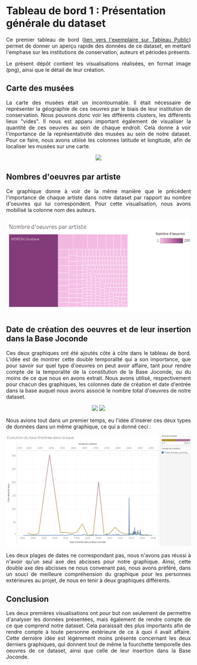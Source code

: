 # Tableau de bord 1 : Présentation générale du dataset

<div align="justify">

Ce premier tableau de bord ([lien vers l'exemplaire sur Tableau Public](https://public.tableau.com/profile/jahan3241#!/vizhome/EtudesurdesdonnesrcupresdelaBaseJoconde/PrsentationgnraledesdonnesrcupressurlaBaseJoconde)) permet de donner un aperçu rapide des données de ce dataset, en mettant l'emphase sur les institutions de conservation, auteurs et périodes présents.

Le présent dépôt contient les visualisations réalisées, en format image (png), ainsi que le détail de leur création.
## Carte des musées
La carte des musées était un incontournable. Il était nécessaire de représenter la géographie de ces oeuvres par le biais de leur institution de conservation. Nous pouvons donc voir les différents clusters, les différents lieux "vides". Il nous est apparu important également de visualiser la quantité de ces oeuvres au sein de chaque endroit. Cela donne à voir l'importance de la représentativité des musées au sein de notre dataset. Pour ce faire, nous avons utiiisé les colonnes latitude et longitude, afin de localiser les musées sur une carte.

<p align="center">
<img src="Carte_Musées.png" width="500"/>
</p>

## Nombres d'oeuvres par artiste
Ce graphique donne à voir de la même manière que le précédent l'importance de chaque artiste dans notre dataset par rapport au nombre d'oeuvres qui lui correspondent.
Pour cette visualisation, nous avons mobilisé la colonne nom des auteurs.
<p align="center">
<img src="Oeuvres_Artistes.png" width="500"/>
</p>

## Date de création des oeuvres et de leur insertion dans la Base Joconde

Ces deux graphiques ont été ajoutés côte à côte dans le tableau de bord. L'idée est de montrer cette double temporalité qui a son importance, que pour savoir sur quel type d'oeuvres on peut avoir affaire, tant pour rendre compte de la temporalité de la constitution de la Base Joconde, ou du moins de ce que nous en avons extrait.
Nous avons utilisé, respectivement pour chacun des graphiques, les colonnes date de création et date d'entrée dans la base auquel nous avons associé le nombre total d'oeuvres de notre dataset.
<p align="center">
<img src="Année_creation_temps.png" width="400"/>
<img src="Entrée_base_temps.png" width="400"/>
</p>

Nous avions tout dans un premier temps, eu l'idée d'insérer ces deux types de données dans un même graphique, ce qui a donné ceci :
<p align="center">
<img src="/images/double_graphique_creation_insertion.png" width="700"/>
</p>
Les deux plages de dates ne correspondant pas, nous n'avons pas réussi à n'avoir qu'un seul axe des abcisses pour notre graphique. Ainsi, cette double axe des abcisses ne nous convenant pas, nous avons préféré, dans un souci de meilleure compréhension du graphique pour les personnes extérieures au projet, de nous en tenir à deux graphiques différents.

## Conclusion

Les deux premières visualisations ont pour but non seulement de permettre d'analyser les données présentées, mais également de rendre compte de ce que comprend notre dataset. Cela paraissait des plus importants afin de rendre compte à toute personne extérieure de ce à quoi il avait affaire. Cette dernière idée est légèrement moins présente concernant les deux derniers graphiques, qui donnent tout de même la fourchette temporelle des oeuvres de ce dataset, ainsi que celle de leur insertion dans la Base Joconde.

</div>
